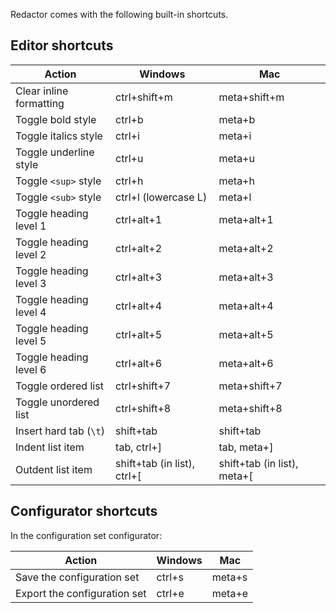 Redactor comes with the following built-in shortcuts.

## Editor shortcuts

| Action | Windows | Mac |
|--------|---------|-----|
| Clear inline formatting | ctrl+shift+m | meta+shift+m |
| Toggle bold style | ctrl+b | meta+b |
| Toggle italics style | ctrl+i | meta+i |
| Toggle underline style | ctrl+u | meta+u |
| Toggle `<sup>` style | ctrl+h | meta+h |
| Toggle `<sub>` style | ctrl+l (lowercase L) | meta+l |
| Toggle heading level 1 | ctrl+alt+1 | meta+alt+1 |
| Toggle heading level 2 | ctrl+alt+2 | meta+alt+2 |
| Toggle heading level 3 | ctrl+alt+3 | meta+alt+3 |
| Toggle heading level 4 | ctrl+alt+4 | meta+alt+4 |
| Toggle heading level 5 | ctrl+alt+5 | meta+alt+5 |
| Toggle heading level 6 | ctrl+alt+6 | meta+alt+6 |
| Toggle ordered list | ctrl+shift+7 | meta+shift+7 |
| Toggle unordered list | ctrl+shift+8 | meta+shift+8 |
| Insert hard tab (`\t`) | shift+tab | shift+tab |
| Indent list item | tab, ctrl+] | tab, meta+] |
| Outdent list item | shift+tab (in list), ctrl+[ | shift+tab (in list), meta+[ |

## Configurator shortcuts

In the configuration set configurator:

| Action | Windows | Mac |
|--------|---------|-----|
| Save the configuration set | ctrl+s | meta+s |
| Export the configuration set | ctrl+e | meta+e |
